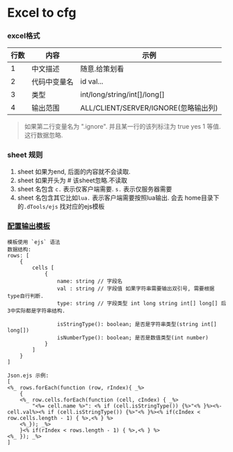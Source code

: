 # Excel to cfg

### excel格式 

| 行数  | 内容     | 示例                              |
|-----|--------|---------------------------------|
| 1   | 中文描述   | 随意.给策划看                         |
| 2   | 代码中变量名 | id val...                       |
| 3   | 类型     | int/long/string/int[]/long[]    |
| 4   | 输出范围   | ALL/CLIENT/SERVER/IGNORE(忽略输出列) |



>  如果第二行变量名为 ".ignore". 并且某一行的该列标注为 true  yes 1 等值. 这行数据忽略.



### sheet 规则

1. sheet 如果为end, 后面的内容就不会读取.
2. sheet 如果开头为 #  该sheet忽略.不读取
3. sheet 名包含 `c.` 表示仅客户端需要. `s.` 表示仅服务器需要
4. sheet 名包含其它比如`lua.` 表示客户端需要按照lua输出. 会去 home目录下的`.dTools/ejs` 找对应的ejs模板



### [配置输出模板](https://ejs.co/#docs)
    模板使用 `ejs` 语法  
    数据结构:
    rows: [
        {
            cells [
                {
                    name: string // 字段名
                    val : string // 字段值 如果字符串需要输出双引号, 需要根据type自行判断.
                    type: string // 字段类型 int long string int[] long[] 后3中实际都是字符串结构.
                    
                    isStringType(): boolean; 是否是字符串类型(string int[] long[])
                    isNumberType(): boolean; 是否是数值类型(int number)
                }
            ]
        }
    ]

    Json.ejs 示例:
    [
    <%_ rows.forEach(function (row, rIndex){ _%>
        {
        <%_ row.cells.forEach(function (cell, cIndex) { _%>
            "<%= cell.name %>": <% if (cell.isStringType()) {%>"<% }%><%-cell.val%><% if (cell.isStringType()) {%>"<% }%><% if(cIndex < row.cells.length - 1) { %>,<% } %>
        <%_}); _%>
        }<% if(rIndex < rows.length - 1) { %>,<% } %>
    <%_ }); _%>
    ]
